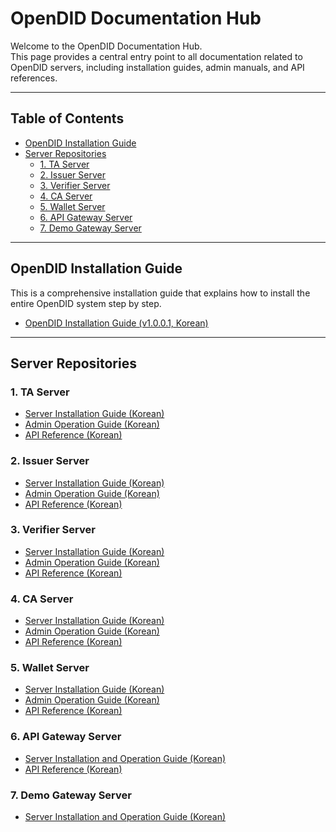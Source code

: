 # OpenDID Documentation Hub

Welcome to the OpenDID Documentation Hub.  
This page provides a central entry point to all documentation related to OpenDID servers, including installation guides, admin manuals, and API references.

---

## Table of Contents

- [OpenDID Installation Guide](#opendid-installation-guide)
- [Server Repositories](#server-repositories)
  - [1. TA Server](#1-ta-server)
  - [2. Issuer Server](#2-issuer-server)
  - [3. Verifier Server](#3-verifier-server)
  - [4. CA Server](#4-ca-server)
  - [5. Wallet Server](#5-wallet-server)
  - [6. API Gateway Server](#6-api-gateway-server)
  - [7. Demo Gateway Server](#7-demo-gateway-server)

---

## OpenDID Installation Guide

This is a comprehensive installation guide that explains how to install the entire OpenDID system step by step.

- [OpenDID Installation Guide (v1.0.0.1, Korean)](./OpenDID_Installation_Guide-V1.0.0.1_ko.md)

---

## Server Repositories

### 1. TA Server

- [Server Installation Guide (Korean)](https://github.com/OmniOneID/did-ta-server/blob/develop/docs/installation/OpenDID_TAServer_Installation_Guide.md)  
- [Admin Operation Guide (Korean)](https://github.com/OmniOneID/did-ta-server/blob/develop/docs/admin/OpenDID_TAAdmin_Operation_Guide_ko.md)  
- [API Reference (Korean)](https://github.com/OmniOneID/did-ta-server/blob/develop/docs/api/TAS_API_ko.md)

### 2. Issuer Server

- [Server Installation Guide (Korean)](https://github.com/OmniOneID/did-issuer-server/blob/develop/docs/installation/OpenDID_IssuerServer_Installation_Guide_ko.md)  
- [Admin Operation Guide (Korean)](https://github.com/OmniOneID/did-issuer-server/blob/develop/docs/admin/OpenDID_IssuerAdmin_Operation_Guide_ko.md)  
- [API Reference (Korean)](https://github.com/OmniOneID/did-issuer-server/blob/develop/docs/api/Issuer_API_ko.md)

### 3. Verifier Server

- [Server Installation Guide (Korean)](https://github.com/OmniOneID/did-verifier-server/blob/develop/docs/installation/OpenDID_VerifierServer_Installation_Guide_ko.md)  
- [Admin Operation Guide (Korean)](https://github.com/OmniOneID/did-verifier-server/blob/develop/docs/admin/OpenDID_VerifierAdmin_Operation_Guide_ko.md)  
- [API Reference (Korean)](https://github.com/OmniOneID/did-verifier-server/blob/develop/docs/api/Verifier_API_ko.md)

### 4. CA Server

- [Server Installation Guide (Korean)](https://github.com/OmniOneID/did-ca-server/blob/develop/docs/installation/OpenDID_CAServer_Installation_Guide_ko.md)  
- [Admin Operation Guide (Korean)](https://github.com/OmniOneID/did-ca-server/blob/develop/docs/admin/OpenDID_CAAdmin_Operation_Guide_ko.md)  
- [API Reference (Korean)](https://github.com/OmniOneID/did-ca-server/blob/develop/docs/api/CAS_API_ko.md)

### 5. Wallet Server

- [Server Installation Guide (Korean)](https://github.com/OmniOneID/did-wallet-server/blob/develop/docs/installation/OpenDID_WalletServer_Installation_Guide_ko.md)  
- [Admin Operation Guide (Korean)](https://github.com/OmniOneID/did-wallet-server/blob/develop/docs/admin/OpenDID_WalletAdmin_Operation_Guide_ko.md)  
- [API Reference (Korean)](https://github.com/OmniOneID/did-wallet-server/blob/develop/docs/api/Wallet_API_ko.md)

### 6. API Gateway Server

- [Server Installation and Operation Guide (Korean)](https://github.com/OmniOneID/did-api-server/blob/develop/docs/installation/OpenDID_APIGatewayServer_InstallationAndOperation_Guide_ko.md)  
- [API Reference (Korean)](https://github.com/OmniOneID/did-api-server/blob/develop/docs/api/APIGateway_API_ko.md)

### 7. Demo Gateway Server

- [Server Installation and Operation Guide (Korean)](https://github.com/OmniOneID/did-demo-server/blob/develop/docs/installation/OpenDID_DemoServer_InstallationAndOperation_Guide_ko.md)
